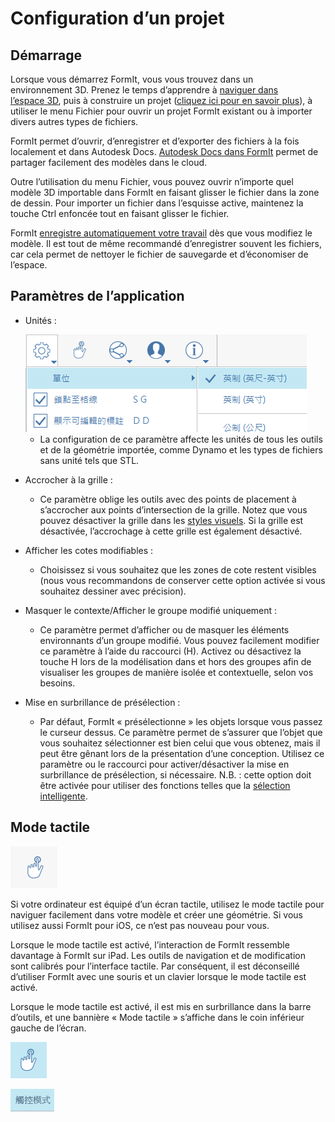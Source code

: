 # Configuration d’un projet

## Démarrage

Lorsque vous démarrez FormIt, vous vous trouvez dans un environnement 3D. Prenez le temps d’apprendre à [naviguer dans l’espace 3D](navigating-the-scene.md), puis à construire un projet ([cliquez ici pour en savoir plus](../formit-primer/)), à utiliser le menu Fichier pour ouvrir un projet FormIt existant ou à importer divers autres types de fichiers.

FormIt permet d’ouvrir, d’enregistrer et d’exporter des fichiers à la fois localement et dans Autodesk Docs. [Autodesk Docs dans FormIt](https://formit.autodesk.com/page/formit-autodesk-docs/) permet de partager facilement des modèles dans le cloud.

Outre l’utilisation du menu Fichier, vous pouvez ouvrir n’importe quel modèle 3D importable dans FormIt en faisant glisser le fichier dans la zone de dessin. Pour importer un fichier dans l’esquisse active, maintenez la touche Ctrl enfoncée tout en faisant glisser le fichier.

FormIt [enregistre automatiquement votre travail](../tool-library/autosave.md) dès que vous modifiez le modèle. Il est tout de même recommandé d’enregistrer souvent les fichiers, car cela permet de nettoyer le fichier de sauvegarde et d’économiser de l’espace.

## Paramètres de l’application

*   Unités :

    <img src="../.gitbook/assets/formit_units.png" alt="" data-size="original">

    * La configuration de ce paramètre affecte les unités de tous les outils et de la géométrie importée, comme Dynamo et les types de fichiers sans unité tels que STL.
* Accrocher à la grille :
  * Ce paramètre oblige les outils avec des points de placement à s’accrocher aux points d’intersection de la grille. Notez que vous pouvez désactiver la grille dans les [styles visuels](../formit-primer/part-i/visual-settings.md). Si la grille est désactivée, l’accrochage à cette grille est également désactivé.
* Afficher les cotes modifiables :
  * Choisissez si vous souhaitez que les zones de cote restent visibles (nous vous recommandons de conserver cette option activée si vous souhaitez dessiner avec précision).
* Masquer le contexte/Afficher le groupe modifié uniquement :
  * Ce paramètre permet d’afficher ou de masquer les éléments environnants d’un groupe modifié. Vous pouvez facilement modifier ce paramètre à l’aide du raccourci (H). Activez ou désactivez la touche H lors de la modélisation dans et hors des groupes afin de visualiser les groupes de manière isolée et contextuelle, selon vos besoins.
* Mise en surbrillance de présélection :
  * Par défaut, FormIt « présélectionne » les objets lorsque vous passez le curseur dessus. Ce paramètre permet de s’assurer que l’objet que vous souhaitez sélectionner est bien celui que vous obtenez, mais il peut être gênant lors de la présentation d’une conception. Utilisez ce paramètre ou le raccourci pour activer/désactiver la mise en surbrillance de présélection, si nécessaire. N.B. : cette option doit être activée pour utiliser des fonctions telles que la [sélection intelligente](https://www.youtube.com/watch?v=akLeB1FADt4).

## Mode tactile

![](../.gitbook/assets/20190619-touch-mode-off.png)

Si votre ordinateur est équipé d’un écran tactile, utilisez le mode tactile pour naviguer facilement dans votre modèle et créer une géométrie. Si vous utilisez aussi FormIt pour iOS, ce n’est pas nouveau pour vous.

Lorsque le mode tactile est activé, l’interaction de FormIt ressemble davantage à FormIt sur iPad. Les outils de navigation et de modification sont calibrés pour l’interface tactile. Par conséquent, il est déconseillé d’utiliser FormIt avec une souris et un clavier lorsque le mode tactile est activé.

Lorsque le mode tactile est activé, il est mis en surbrillance dans la barre d’outils, et une bannière « Mode tactile » s’affiche dans le coin inférieur gauche de l’écran.

![](../.gitbook/assets/20190619-touch-mode-on.png)

![](../.gitbook/assets/20190618-touch-mode-banner.png)
